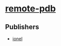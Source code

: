 # [remote-pdb](https://pypi.org/project/remote-pdb)



## Publishers
- [ionel](https://pypi.org/user/ionel)

